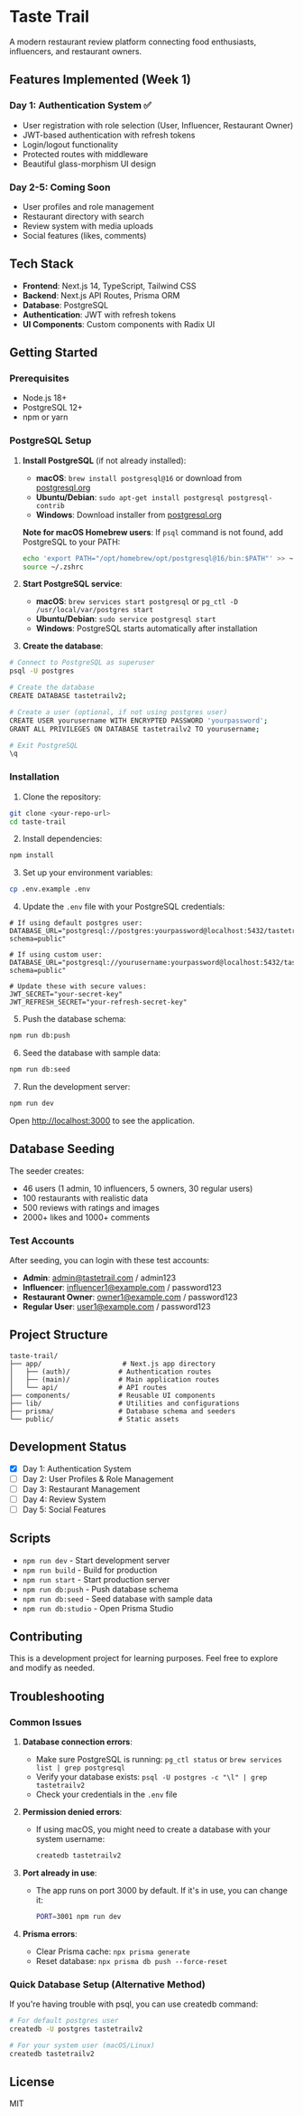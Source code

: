 # Taste Trail

A modern restaurant review platform connecting food enthusiasts, influencers, and restaurant owners.

## Features Implemented (Week 1)

### Day 1: Authentication System ✅
- User registration with role selection (User, Influencer, Restaurant Owner)
- JWT-based authentication with refresh tokens
- Login/logout functionality
- Protected routes with middleware
- Beautiful glass-morphism UI design

### Day 2-5: Coming Soon
- User profiles and role management
- Restaurant directory with search
- Review system with media uploads
- Social features (likes, comments)

## Tech Stack

- **Frontend**: Next.js 14, TypeScript, Tailwind CSS
- **Backend**: Next.js API Routes, Prisma ORM
- **Database**: PostgreSQL
- **Authentication**: JWT with refresh tokens
- **UI Components**: Custom components with Radix UI

## Getting Started

### Prerequisites

- Node.js 18+
- PostgreSQL 12+
- npm or yarn

### PostgreSQL Setup

1. **Install PostgreSQL** (if not already installed):
   - **macOS**: `brew install postgresql@16` or download from [postgresql.org](https://www.postgresql.org/download/)
   - **Ubuntu/Debian**: `sudo apt-get install postgresql postgresql-contrib`
   - **Windows**: Download installer from [postgresql.org](https://www.postgresql.org/download/)
   
   **Note for macOS Homebrew users**: If `psql` command is not found, add PostgreSQL to your PATH:
   ```bash
   echo 'export PATH="/opt/homebrew/opt/postgresql@16/bin:$PATH"' >> ~/.zshrc
   source ~/.zshrc
   ```

2. **Start PostgreSQL service**:
   - **macOS**: `brew services start postgresql` or `pg_ctl -D /usr/local/var/postgres start`
   - **Ubuntu/Debian**: `sudo service postgresql start`
   - **Windows**: PostgreSQL starts automatically after installation

3. **Create the database**:
```bash
# Connect to PostgreSQL as superuser
psql -U postgres

# Create the database
CREATE DATABASE tastetrailv2;

# Create a user (optional, if not using postgres user)
CREATE USER yourusername WITH ENCRYPTED PASSWORD 'yourpassword';
GRANT ALL PRIVILEGES ON DATABASE tastetrailv2 TO yourusername;

# Exit PostgreSQL
\q
```

### Installation

1. Clone the repository:
```bash
git clone <your-repo-url>
cd taste-trail
```

2. Install dependencies:
```bash
npm install
```

3. Set up your environment variables:
```bash
cp .env.example .env
```

4. Update the `.env` file with your PostgreSQL credentials:
```env
# If using default postgres user:
DATABASE_URL="postgresql://postgres:yourpassword@localhost:5432/tastetrailv2?schema=public"

# If using custom user:
DATABASE_URL="postgresql://yourusername:yourpassword@localhost:5432/tastetrailv2?schema=public"

# Update these with secure values:
JWT_SECRET="your-secret-key"
JWT_REFRESH_SECRET="your-refresh-secret-key"
```

5. Push the database schema:
```bash
npm run db:push
```

6. Seed the database with sample data:
```bash
npm run db:seed
```

7. Run the development server:
```bash
npm run dev
```

Open [http://localhost:3000](http://localhost:3000) to see the application.

## Database Seeding

The seeder creates:
- 46 users (1 admin, 10 influencers, 5 owners, 30 regular users)
- 100 restaurants with realistic data
- 500 reviews with ratings and images
- 2000+ likes and 1000+ comments

### Test Accounts

After seeding, you can login with these test accounts:

- **Admin**: admin@tastetrail.com / admin123
- **Influencer**: influencer1@example.com / password123
- **Restaurant Owner**: owner1@example.com / password123
- **Regular User**: user1@example.com / password123

## Project Structure

```
taste-trail/
├── app/                    # Next.js app directory
│   ├── (auth)/            # Authentication routes
│   ├── (main)/            # Main application routes
│   └── api/               # API routes
├── components/            # Reusable UI components
├── lib/                   # Utilities and configurations
├── prisma/                # Database schema and seeders
└── public/                # Static assets
```

## Development Status

- [x] Day 1: Authentication System
- [ ] Day 2: User Profiles & Role Management
- [ ] Day 3: Restaurant Management
- [ ] Day 4: Review System
- [ ] Day 5: Social Features

## Scripts

- `npm run dev` - Start development server
- `npm run build` - Build for production
- `npm run start` - Start production server
- `npm run db:push` - Push database schema
- `npm run db:seed` - Seed database with sample data
- `npm run db:studio` - Open Prisma Studio

## Contributing

This is a development project for learning purposes. Feel free to explore and modify as needed.

## Troubleshooting

### Common Issues

1. **Database connection errors**:
   - Make sure PostgreSQL is running: `pg_ctl status` or `brew services list | grep postgresql`
   - Verify your database exists: `psql -U postgres -c "\l" | grep tastetrailv2`
   - Check your credentials in the `.env` file

2. **Permission denied errors**:
   - If using macOS, you might need to create a database with your system username:
     ```bash
     createdb tastetrailv2
     ```

3. **Port already in use**:
   - The app runs on port 3000 by default. If it's in use, you can change it:
     ```bash
     PORT=3001 npm run dev
     ```

4. **Prisma errors**:
   - Clear Prisma cache: `npx prisma generate`
   - Reset database: `npx prisma db push --force-reset`

### Quick Database Setup (Alternative Method)

If you're having trouble with psql, you can use createdb command:

```bash
# For default postgres user
createdb -U postgres tastetrailv2

# For your system user (macOS/Linux)
createdb tastetrailv2
```

## License

MIT